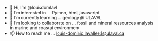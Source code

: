 - 👋 Hi, I’m @louisdomlavl
- 👀 I’m interested in ... Python, html, javascript
- 🌱 I’m currently learning ... geology @ ULAVAL
- 💞️ I’m looking to collaborate on ... fossil and mineral ressources analysis in marine and coastal environment
- 📫 How to reach me ... louis-dominic.lavallee.1@ulaval.ca

<!---
louisdomlavl/louisdomlavl is a ✨ special ✨ repository because its `README.md` (this file) appears on your GitHub profile.
You can click the Preview link to take a look at your changes.
--->
